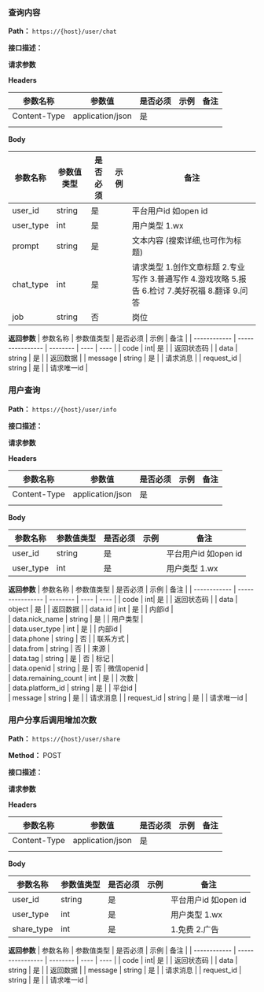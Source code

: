 ### 查询内容

**Path：** `https://{host}/user/chat`

**接口描述：**

 **请求参数**

**Headers**

| 参数名称     | 参数值           | 是否必须 | 示例 | 备注 |
| ------------ | ---------------- | -------- | ---- | ---- |
| Content-Type | application/json | 是       |      |      |
|              |                  |          |      |      |

  **Body**

| 参数名称     | 参数值类型          | 是否必须 | 示例 | 备注 |
| ------------ | ---------------- | -------- | ---- | ---- |
| user_id | string| 是       |      |      平台用户id  如open id|
| user_type | int | 是 |      | 用户类型 1.wx     |
| prompt | string | 是 |      | 文本内容 (搜索详细,也可作为标题)     |
| chat_type | int | 是 |      | 请求类型 1.创作文章标题 2.专业写作 3.普通写作 4.游戏攻略 5.报告 6.检讨 7.美好祝福 8.翻译 9.问答     |
| job | string | 否 |      | 岗位   |

 **返回参数**
  | 参数名称     | 参数值类型          | 是否必须 | 示例 | 备注 |
| ------------ | ---------------- | -------- | ---- | ---- |
| code | int| 是       |      |      返回状态码  |
|     data         |    string              | 是         |      | 返回数据  |
|     message         |    string              | 是         |      | 请求消息    |
|     request_id         |    string              | 是         |      | 请求唯一id   |


### 用户查询

**Path：** `https://{host}/user/info`

**接口描述：**

 **请求参数**

**Headers**

| 参数名称     | 参数值           | 是否必须 | 示例 | 备注 |
| ------------ | ---------------- | -------- | ---- | ---- |
| Content-Type | application/json | 是       |      |      |
|              |                  |          |      |      |

  **Body**

| 参数名称     | 参数值类型          | 是否必须 | 示例 | 备注 |
| ------------ | ---------------- | -------- | ---- | ---- |
| user_id | string| 是 |      |      平台用户id  如open id|
| user_type | int | 是 |      | 用户类型 1.wx     |


  **返回参数**
  | 参数名称     | 参数值类型          | 是否必须 | 示例 | 备注 |
| ------------ | ---------------- | -------- | ---- | ---- |
| code | int| 是       |      |      返回状态码  |
|     data         |    object               | 是         |      | 返回数据  |
|     data.id         |    int               | 是         |      | 内部id  |      
|     data.nick_name         |    string               | 是         |      | 用户类型  |     
|     data.user_type         |    int               | 是         |      | 内部id  |     
|     data.phone         |    string               | 否         |      | 联系方式  |     
|     data.from         |    string               | 否        |      | 来源  |     
|     data.tag         |    string | 是         |    否  | 标记  |     
|     data.openid         |    string | 是         |    否  | 微信openid  |     
|     data.remaining_count         |    int | 是         |      | 次数  |     
|     data.platform_id         |    string | 是         |      | 平台id  |    
|     message         |    string              | 是         |      | 请求消息    |
|     request_id         |    string              | 是         |      | 请求唯一id   |

### 用户分享后调用增加次数

**Path：** `https://{host}/user/share`

**Method：** POST

**接口描述：**

 **请求参数**

**Headers**

| 参数名称     | 参数值           | 是否必须 | 示例 | 备注 |
| ------------ | ---------------- | -------- | ---- | ---- |
| Content-Type | application/json | 是       |      |      |
|              |                  |          |      |      |


 **Body**

| 参数名称     | 参数值类型          | 是否必须 | 示例 | 备注 |
| ------------ | ---------------- | -------- | ---- | ---- |
| user_id | string| 是       |      |      平台用户id  如open id|
|     user_type         |    int              | 是         |      | 用户类型 1.wx     |
|     share_type         |    int              | 是         |      | 1.免费 2.广告    |

  **返回参数**
  | 参数名称     | 参数值类型          | 是否必须 | 示例 | 备注 |
| ------------ | ---------------- | -------- | ---- | ---- |
| code | int| 是       |      |      返回状态码  |
|     data         |    string              | 是         |      | 返回数据  |
|     message         |    string              | 是         |      | 请求消息    |
|     request_id         |    string              | 是         |      | 请求唯一id   |
